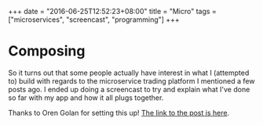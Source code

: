 +++
date = "2016-06-25T12:52:23+08:00"
title = "Micro"
tags = ["microservices", "screencast", "programming"]
+++

# Composing

So it turns out that some people actually have interest in what I (attempted to) build with regards to the microservice trading platform I mentioned a few posts ago. I ended up doing a screencast to try and explain what I've done so far with my app and how it all plugs together.

Thanks to Oren Golan for setting this up! [The link to the post is here](https://oren.github.io/blog/micro.html).
